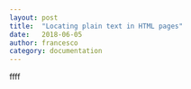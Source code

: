 ```yaml
---
layout: post
title:  "Locating plain text in HTML pages"
date:   2018-06-05
author: francesco
category: documentation
---
```


ffff